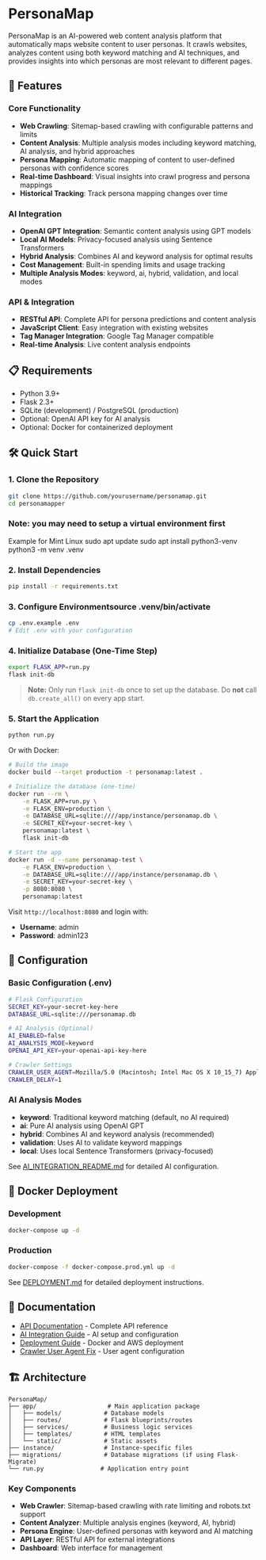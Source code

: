 # PersonaMap

PersonaMap is an AI-powered web content analysis platform that automatically maps website content to user personas. It crawls websites, analyzes content using both keyword matching and AI techniques, and provides insights into which personas are most relevant to different pages.

## 🚀 Features

### Core Functionality
- **Web Crawling**: Sitemap-based crawling with configurable patterns and limits
- **Content Analysis**: Multiple analysis modes including keyword matching, AI analysis, and hybrid approaches
- **Persona Mapping**: Automatic mapping of content to user-defined personas with confidence scores
- **Real-time Dashboard**: Visual insights into crawl progress and persona mappings
- **Historical Tracking**: Track persona mapping changes over time

### AI Integration
- **OpenAI GPT Integration**: Semantic content analysis using GPT models
- **Local AI Models**: Privacy-focused analysis using Sentence Transformers
- **Hybrid Analysis**: Combines AI and keyword analysis for optimal results
- **Cost Management**: Built-in spending limits and usage tracking
- **Multiple Analysis Modes**: keyword, ai, hybrid, validation, and local modes

### API & Integration
- **RESTful API**: Complete API for persona predictions and content analysis
- **JavaScript Client**: Easy integration with existing websites
- **Tag Manager Integration**: Google Tag Manager compatible
- **Real-time Analysis**: Live content analysis endpoints

## 📋 Requirements

- Python 3.9+
- Flask 2.3+
- SQLite (development) / PostgreSQL (production)
- Optional: OpenAI API key for AI analysis
- Optional: Docker for containerized deployment

## 🛠️ Quick Start

### 1. Clone the Repository
```bash
git clone https://github.com/yourusername/personamap.git
cd personamapper
```
### Note: you may need to setup a virtual environment first
Example for Mint Linux
sudo apt update
sudo apt install python3-venv
python3 -m venv .venv


### 2. Install Dependencies
```bash
pip install -r requirements.txt
```

### 3. Configure Environmentsource .venv/bin/activate
```bash
cp .env.example .env
# Edit .env with your configuration
```


### 4. Initialize Database (One-Time Step)
```bash
export FLASK_APP=run.py
flask init-db
```

> **Note:** Only run `flask init-db` once to set up the database. Do **not** call `db.create_all()` on every app start.

### 5. Start the Application
```bash
python run.py
```

Or with Docker:
```bash
# Build the image
docker build --target production -t personamap:latest .

# Initialize the database (one-time)
docker run --rm \
	-e FLASK_APP=run.py \
	-e FLASK_ENV=production \
	-e DATABASE_URL=sqlite:////app/instance/personamap.db \
	-e SECRET_KEY=your-secret-key \
	personamap:latest \
	flask init-db

# Start the app
docker run -d --name personamap-test \
	-e FLASK_ENV=production \
	-e DATABASE_URL=sqlite:////app/instance/personamap.db \
	-e SECRET_KEY=your-secret-key \
	-p 8080:8080 \
	personamap:latest
```

Visit `http://localhost:8080` and login with:
- **Username**: admin
- **Password**: admin123

## 🔧 Configuration

### Basic Configuration (.env)
```bash
# Flask Configuration
SECRET_KEY=your-secret-key-here
DATABASE_URL=sqlite:///personamap.db

# AI Analysis (Optional)
AI_ENABLED=false
AI_ANALYSIS_MODE=keyword
OPENAI_API_KEY=your-openai-api-key-here

# Crawler Settings
CRAWLER_USER_AGENT=Mozilla/5.0 (Macintosh; Intel Mac OS X 10_15_7) AppleWebKit/537.36 (KHTML, like Gecko) Chrome/120.0.0.0 Safari/537.36
CRAWLER_DELAY=1
```

### AI Analysis Modes
- **keyword**: Traditional keyword matching (default, no AI required)
- **ai**: Pure AI analysis using OpenAI GPT
- **hybrid**: Combines AI and keyword analysis (recommended)
- **validation**: Uses AI to validate keyword mappings
- **local**: Uses local Sentence Transformers (privacy-focused)

See [AI_INTEGRATION_README.md](AI_INTEGRATION_README.md) for detailed AI configuration.

## 🐳 Docker Deployment

### Development
```bash
docker-compose up -d
```

### Production
```bash
docker-compose -f docker-compose.prod.yml up -d
```

See [DEPLOYMENT.md](DEPLOYMENT.md) for detailed deployment instructions.

## 📖 Documentation

- [API Documentation](API_DOCUMENTATION.md) - Complete API reference
- [AI Integration Guide](AI_INTEGRATION_README.md) - AI setup and configuration
- [Deployment Guide](DEPLOYMENT.md) - Docker and AWS deployment
- [Crawler User Agent Fix](CRAWLER_USER_AGENT_FIX.md) - User agent configuration

## 🏗️ Architecture

```
PersonaMap/
├── app/                    # Main application package
│   ├── models/            # Database models
│   ├── routes/            # Flask blueprints/routes
│   ├── services/          # Business logic services
│   ├── templates/         # HTML templates
│   └── static/            # Static assets
├── instance/              # Instance-specific files
├── migrations/            # Database migrations (if using Flask-Migrate)
└── run.py                # Application entry point
```

### Key Components
- **Web Crawler**: Sitemap-based crawling with rate limiting and robots.txt support
- **Content Analyzer**: Multiple analysis engines (keyword, AI, hybrid)
- **Persona Engine**: User-defined personas with keyword and AI matching
- **API Layer**: RESTful API for external integrations
- **Dashboard**: Web interface for management
